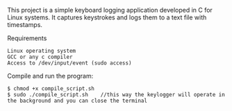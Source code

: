 This project is a simple keyboard logging application developed in C for Linux systems. It captures keystrokes and logs them to a text file with timestamps.

Requirements

    Linux operating system
    GCC or any c compiler
    Access to /dev/input/event (sudo access)


Compile and run the program:
        
    $ chmod +x compile_script.sh   
    $ sudo ./compile_script.sh    //this way the keylogger will operate in the background and you can close the terminal
